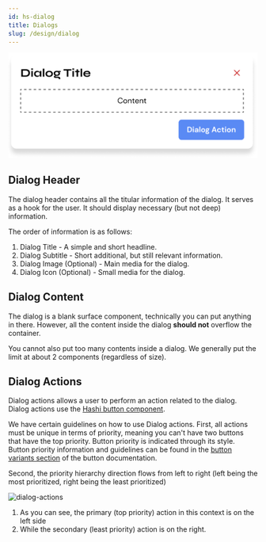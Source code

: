 ```yaml
---
id: hs-dialog
title: Dialogs
slug: /design/dialog
---
```

![HSDialog Component](../_media/dialog.png)

## Dialog Header
The dialog header contains all the titular information of the dialog. It serves as a hook for the user. It should display necessary (but not deep) information.

The order of information is as follows:
1. Dialog Title - A simple and short headline.
2. Dialog Subtitle - Short additional, but still relevant information.
3. Dialog Image (Optional) - Main media for the dialog.
4. Dialog Icon (Optional) - Small media for the dialog.

## Dialog Content
The dialog is a blank surface component, technically you can put anything in there. However, all the content inside the dialog **should not** overflow the container.

You cannot also put too many contents inside a dialog. We generally put the limit at about 2 components (regardless of size).

## Dialog Actions
Dialog actions allows a user to perform an action related to the dialog. Dialog actions use the [Hashi button component](button.mdx).

We have certain guidelines on how to use Dialog actions. First, all actions must be unique in terms of priority, meaning
you can't have two buttons that have the top priority. Button priority is indicated through its style. Button priority
information and guidelines can be found in the [button variants section](button.mdx#button-variants) of the button
documentation.

Second, the priority hierarchy direction flows from left to right (left being the most prioritized, right being the
least prioritized)

![dialog-actions](../_media/card-actions.png)

1. As you can see, the primary (top priority) action in this context is on the left side
2. While the secondary (least priority) action is on the right.